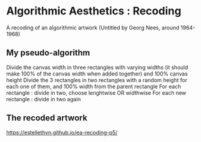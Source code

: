 # Algorithmic Aesthetics : Recoding
A recoding of an algorithmic artwork (Untitled by Georg Nees, around 1964-1968)

## My pseudo-algorithm

Divide the canvas width in three rectangles with varying widths (it should make 100% of the canvas width when added together) and 100% canvas height
Divide the 3 rectangles in two rectangles with a random height for each one of them, and 100% width from the parent rectangle
For each rectangle : divide in two, choose lenghtwise OR widthwise
For each new rectangle : divide in two again


## The recoded artwork
https://estellethvn.github.io/ea-recoding-p5/
